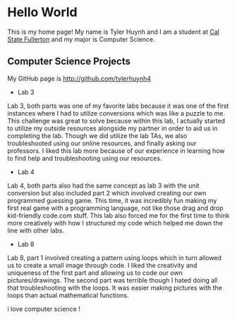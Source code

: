 # Hello World

This is my home page! My name is Tyler Huynh and I am a student at [Cal State Fullerton](http://www.fullerton.edu/) and my major is Computer Science.

## Computer Science Projects

My GitHub page is http://github.com/tylerhuynh4

* Lab 3

Lab 3, both parts was one of my favorite labs because it was one of the first instances where I had to utilize conversions which was like a puzzle to me. This challenge was great to solve because within this lab, I actually started to utilize my outside resources alongside my partner in order to aid us in completing the lab. Though we did utilize the lab TAs, we also troubleshooted using our online resources, and finally asking our professors. I liked this lab more because of our experience in learning how to find help and troubleshooting using our resources.

* Lab 4

Lab 4, both parts also had the same concept as lab 3 with the unit conversion but also included part 2 which involved creating our own programmed guessing game. This time, it was incredibly fun making my first real game with a programming language, not like those drag and drop kid-friendly code.com stuff. This lab also forced me for the first time to think more creatively with how I structured my code which helped me down the line with other labs.

* Lab 8

Lab 8, part 1 involved creating a pattern using loops which in turn allowed us to create a small image through code. I liked the creativity and uniqueness of the first part and allowing us to code our own pictures/drawings. The second part was terrible though I hated doing all that troubleshooting with the loops. It was easier making pictures with the loops than actual mathematical functions.

i love computer science !